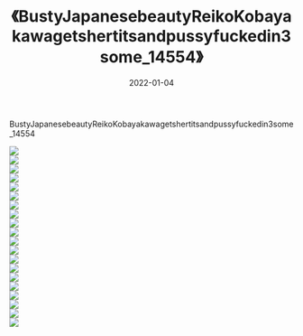 ﻿---
layout: post
title:  《BustyJapanesebeautyReikoKobayakawagetshertitsandpussyfuckedin3some_14554》
date:   2022-01-04
img: http://imgx.orgx.ga/漏D/2022/BustyJapanesebeautyReikoKobayakawagetshertitsandpussyfuckedin3some_14554/000.jpg
categories: [美女, 清纯, 唯美]
---

BustyJapanesebeautyReikoKobayakawagetshertitsandpussyfuckedin3some_14554

  ![](http://imgx.orgx.ga/漏D/2022/BustyJapanesebeautyReikoKobayakawagetshertitsandpussyfuckedin3some_14554/001.jpg) <br> ![](http://imgx.orgx.ga/漏D/2022/BustyJapanesebeautyReikoKobayakawagetshertitsandpussyfuckedin3some_14554/002.jpg) <br> ![](http://imgx.orgx.ga/漏D/2022/BustyJapanesebeautyReikoKobayakawagetshertitsandpussyfuckedin3some_14554/003.jpg) <br> ![](http://imgx.orgx.ga/漏D/2022/BustyJapanesebeautyReikoKobayakawagetshertitsandpussyfuckedin3some_14554/004.jpg) <br> ![](http://imgx.orgx.ga/漏D/2022/BustyJapanesebeautyReikoKobayakawagetshertitsandpussyfuckedin3some_14554/005.jpg) <br> ![](http://imgx.orgx.ga/漏D/2022/BustyJapanesebeautyReikoKobayakawagetshertitsandpussyfuckedin3some_14554/006.jpg) <br> ![](http://imgx.orgx.ga/漏D/2022/BustyJapanesebeautyReikoKobayakawagetshertitsandpussyfuckedin3some_14554/007.jpg) <br> ![](http://imgx.orgx.ga/漏D/2022/BustyJapanesebeautyReikoKobayakawagetshertitsandpussyfuckedin3some_14554/008.jpg) <br> ![](http://imgx.orgx.ga/漏D/2022/BustyJapanesebeautyReikoKobayakawagetshertitsandpussyfuckedin3some_14554/009.jpg) <br> ![](http://imgx.orgx.ga/漏D/2022/BustyJapanesebeautyReikoKobayakawagetshertitsandpussyfuckedin3some_14554/010.jpg) <br> ![](http://imgx.orgx.ga/漏D/2022/BustyJapanesebeautyReikoKobayakawagetshertitsandpussyfuckedin3some_14554/011.jpg) <br> ![](http://imgx.orgx.ga/漏D/2022/BustyJapanesebeautyReikoKobayakawagetshertitsandpussyfuckedin3some_14554/012.jpg) <br> ![](http://imgx.orgx.ga/漏D/2022/BustyJapanesebeautyReikoKobayakawagetshertitsandpussyfuckedin3some_14554/013.jpg) <br> ![](http://imgx.orgx.ga/漏D/2022/BustyJapanesebeautyReikoKobayakawagetshertitsandpussyfuckedin3some_14554/014.jpg) <br> ![](http://imgx.orgx.ga/漏D/2022/BustyJapanesebeautyReikoKobayakawagetshertitsandpussyfuckedin3some_14554/015.jpg) <br> ![](http://imgx.orgx.ga/漏D/2022/BustyJapanesebeautyReikoKobayakawagetshertitsandpussyfuckedin3some_14554/016.jpg) <br> ![](http://imgx.orgx.ga/漏D/2022/BustyJapanesebeautyReikoKobayakawagetshertitsandpussyfuckedin3some_14554/017.jpg) <br> ![](http://imgx.orgx.ga/漏D/2022/BustyJapanesebeautyReikoKobayakawagetshertitsandpussyfuckedin3some_14554/018.jpg) <br> ![](http://imgx.orgx.ga/漏D/2022/BustyJapanesebeautyReikoKobayakawagetshertitsandpussyfuckedin3some_14554/019.jpg) <br> ![](http://imgx.orgx.ga/漏D/2022/BustyJapanesebeautyReikoKobayakawagetshertitsandpussyfuckedin3some_14554/020.jpg) <br>